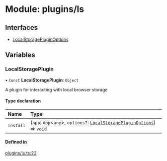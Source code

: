 # Module: plugins/ls

## Interfaces

- [LocalStoragePluginOptions](../interfaces/plugins_ls.LocalStoragePluginOptions.md)

## Variables

### <a id="localstorageplugin" name="localstorageplugin"></a> LocalStoragePlugin

• `Const` **LocalStoragePlugin**: `Object`

A plugin for interacting with local browser storage

#### Type declaration

| Name | Type |
| :------ | :------ |
| `install` | (`app`: `App`\<`any`\>, `options?`: [`LocalStoragePluginOptions`](../interfaces/plugins_ls.LocalStoragePluginOptions.md)) => `void` |

#### Defined in

[plugins/ls.ts:23](https://github.com/jakguru/vueprint/blob/cca61f2/plugins/ls.ts#L23)
